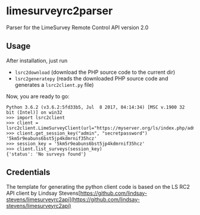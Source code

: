# limesurveyrc2parser
Parser for the LimeSurvey Remote Control API version 2.0

## Usage
After installation, just run
* `lsrc2download` (download the PHP source code to 
   the current dir)
* `lsrc2generatepy` (reads the downloaded PHP source code
   and generates a `lsrc2client.py` file)

Now, you are ready to go:
```
Python 3.6.2 (v3.6.2:5fd33b5, Jul  8 2017, 04:14:34) [MSC v.1900 32 bit (Intel)] on win32
>>> import lsrc2client
>>> client = lsrc2client.LimeSurveyClient(url="https://myserver.org/ls/index.php/admin/remotecontrol")
>>> client.get_session_key("admin", "secretpassword")
'5km5r9eabuns6bst5jp4kdmrnif35hcz'
>>> session_key = '5km5r9eabuns6bst5jp4kdmrnif35hcz'
>>> client.list_surveys(session_key)
{'status': 'No surveys found'}
```

## Credentials
The template for generating the python client code is based on the LS RC2 API 
client by Lindsay Stevens[https://github.com/lindsay-stevens/limesurveyrc2api](https://github.com/lindsay-stevens/limesurveyrc2api)